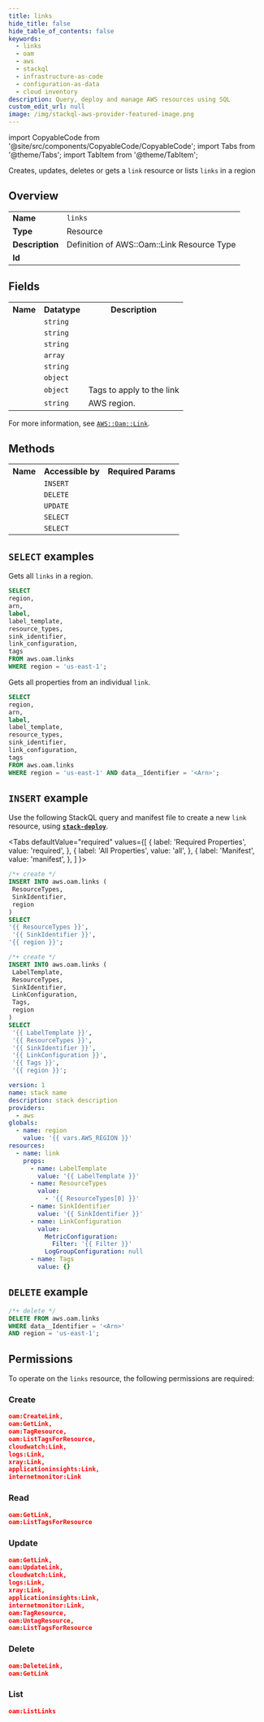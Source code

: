 ```yaml
---
title: links
hide_title: false
hide_table_of_contents: false
keywords:
  - links
  - oam
  - aws
  - stackql
  - infrastructure-as-code
  - configuration-as-data
  - cloud inventory
description: Query, deploy and manage AWS resources using SQL
custom_edit_url: null
image: /img/stackql-aws-provider-featured-image.png
---
```


import CopyableCode from '@site/src/components/CopyableCode/CopyableCode';
import Tabs from '@theme/Tabs';
import TabItem from '@theme/TabItem';

Creates, updates, deletes or gets a <code>link</code> resource or lists <code>links</code> in a region

## Overview
<table>
<tbody>
<tr><td><b>Name</b></td><td><code>links</code></td></tr>
<tr><td><b>Type</b></td><td>Resource</td></tr>
<tr><td><b>Description</b></td><td>Definition of AWS::Oam::Link Resource Type</td></tr>
<tr><td><b>Id</b></td><td><CopyableCode code="aws.oam.links" /></td></tr>
</tbody>
</table>

## Fields
<table>
<tbody>
<tr><th>Name</th><th>Datatype</th><th>Description</th></tr><tr><td><CopyableCode code="arn" /></td><td><code>string</code></td><td></td></tr>
<tr><td><CopyableCode code="label" /></td><td><code>string</code></td><td></td></tr>
<tr><td><CopyableCode code="label_template" /></td><td><code>string</code></td><td></td></tr>
<tr><td><CopyableCode code="resource_types" /></td><td><code>array</code></td><td></td></tr>
<tr><td><CopyableCode code="sink_identifier" /></td><td><code>string</code></td><td></td></tr>
<tr><td><CopyableCode code="link_configuration" /></td><td><code>object</code></td><td></td></tr>
<tr><td><CopyableCode code="tags" /></td><td><code>object</code></td><td>Tags to apply to the link</td></tr>
<tr><td><CopyableCode code="region" /></td><td><code>string</code></td><td>AWS region.</td></tr>
</tbody>
</table>

For more information, see <a href="https://docs.aws.amazon.com/AWSCloudFormation/latest/UserGuide/aws-resource-oam-link.html"><code>AWS::Oam::Link</code></a>.

## Methods

<table>
<tbody>
  <tr>
    <th>Name</th>
    <th>Accessible by</th>
    <th>Required Params</th>
  </tr>
  <tr>
    <td><CopyableCode code="create_resource" /></td>
    <td><code>INSERT</code></td>
    <td><CopyableCode code="ResourceTypes, SinkIdentifier, region" /></td>
  </tr>
  <tr>
    <td><CopyableCode code="delete_resource" /></td>
    <td><code>DELETE</code></td>
    <td><CopyableCode code="data__Identifier, region" /></td>
  </tr>
  <tr>
    <td><CopyableCode code="update_resource" /></td>
    <td><code>UPDATE</code></td>
    <td><CopyableCode code="data__Identifier, data__PatchDocument, region" /></td>
  </tr>
  <tr>
    <td><CopyableCode code="list_resources" /></td>
    <td><code>SELECT</code></td>
    <td><CopyableCode code="region" /></td>
  </tr>
  <tr>
    <td><CopyableCode code="get_resource" /></td>
    <td><code>SELECT</code></td>
    <td><CopyableCode code="data__Identifier, region" /></td>
  </tr>
</tbody>
</table>

## `SELECT` examples
Gets all <code>links</code> in a region.
```sql
SELECT
region,
arn,
label,
label_template,
resource_types,
sink_identifier,
link_configuration,
tags
FROM aws.oam.links
WHERE region = 'us-east-1';
```
Gets all properties from an individual <code>link</code>.
```sql
SELECT
region,
arn,
label,
label_template,
resource_types,
sink_identifier,
link_configuration,
tags
FROM aws.oam.links
WHERE region = 'us-east-1' AND data__Identifier = '<Arn>';
```

## `INSERT` example

Use the following StackQL query and manifest file to create a new <code>link</code> resource, using [__`stack-deploy`__](https://pypi.org/project/stack-deploy/).

<Tabs
    defaultValue="required"
    values={[
      { label: 'Required Properties', value: 'required', },
      { label: 'All Properties', value: 'all', },
      { label: 'Manifest', value: 'manifest', },
    ]
}>
<TabItem value="required">

```sql
/*+ create */
INSERT INTO aws.oam.links (
 ResourceTypes,
 SinkIdentifier,
 region
)
SELECT 
'{{ ResourceTypes }}',
 '{{ SinkIdentifier }}',
'{{ region }}';
```
</TabItem>
<TabItem value="all">

```sql
/*+ create */
INSERT INTO aws.oam.links (
 LabelTemplate,
 ResourceTypes,
 SinkIdentifier,
 LinkConfiguration,
 Tags,
 region
)
SELECT 
 '{{ LabelTemplate }}',
 '{{ ResourceTypes }}',
 '{{ SinkIdentifier }}',
 '{{ LinkConfiguration }}',
 '{{ Tags }}',
 '{{ region }}';
```
</TabItem>
<TabItem value="manifest">

```yaml
version: 1
name: stack name
description: stack description
providers:
  - aws
globals:
  - name: region
    value: '{{ vars.AWS_REGION }}'
resources:
  - name: link
    props:
      - name: LabelTemplate
        value: '{{ LabelTemplate }}'
      - name: ResourceTypes
        value:
          - '{{ ResourceTypes[0] }}'
      - name: SinkIdentifier
        value: '{{ SinkIdentifier }}'
      - name: LinkConfiguration
        value:
          MetricConfiguration:
            Filter: '{{ Filter }}'
          LogGroupConfiguration: null
      - name: Tags
        value: {}

```
</TabItem>
</Tabs>

## `DELETE` example

```sql
/*+ delete */
DELETE FROM aws.oam.links
WHERE data__Identifier = '<Arn>'
AND region = 'us-east-1';
```

## Permissions

To operate on the <code>links</code> resource, the following permissions are required:

### Create
```json
oam:CreateLink,
oam:GetLink,
oam:TagResource,
oam:ListTagsForResource,
cloudwatch:Link,
logs:Link,
xray:Link,
applicationinsights:Link,
internetmonitor:Link
```

### Read
```json
oam:GetLink,
oam:ListTagsForResource
```

### Update
```json
oam:GetLink,
oam:UpdateLink,
cloudwatch:Link,
logs:Link,
xray:Link,
applicationinsights:Link,
internetmonitor:Link,
oam:TagResource,
oam:UntagResource,
oam:ListTagsForResource
```

### Delete
```json
oam:DeleteLink,
oam:GetLink
```

### List
```json
oam:ListLinks
```
